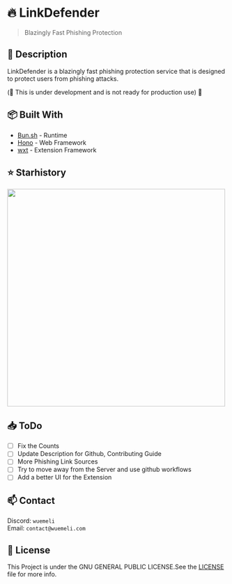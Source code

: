 # 🔥 LinkDefender

> Blazingly Fast Phishing Protection <br>

## 📄 Description

LinkDefender is a blazingly fast phishing protection service that is designed to protect users from phishing attacks.

(🚧 This is under development and is not ready for production use) 🚧

## 📦 Built With
- [Bun.sh](https://bun.sh) - Runtime
- [Hono](https://hono.dev/) - Web Framework
- [wxt](https://wxt.dev/) - Extension Framework

## ⭐ Starhistory

<img src="https://api.star-history.com/svg?repos=Wuemeli/LinkDefender&type=Stars" width = "500" >

## 📥 ToDo

- [ ] Fix the Counts
- [ ] Update Description for Github, Contributing Guide
- [ ] More Phishing Link Sources
- [ ] Try to move away from the Server and use github workflows
- [ ] Add a better UI for the Extension

## 📫 Contact

Discord: `wuemeli` <br>
Email: `contact@wuemeli.com` <br>

## 📰 License

This Project is under the GNU GENERAL PUBLIC LICENSE.See the [LICENSE](LICENSE) file for more info.
